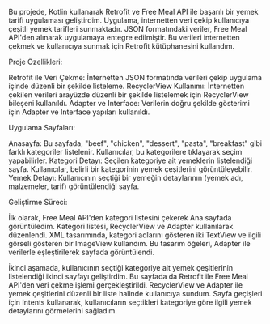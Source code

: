 Bu projede, Kotlin kullanarak Retrofit ve Free Meal API ile başarılı bir yemek tarifi uygulaması geliştirdim. Uygulama, internetten veri çekip kullanıcıya çeşitli yemek tarifleri sunmaktadır. JSON formatındaki veriler, Free Meal API'den alınarak uygulamaya entegre edilmiştir. Bu verileri internetten çekmek ve kullanıcıya sunmak için Retrofit kütüphanesini kullandım.

Proje Özellikleri:

Retrofit ile Veri Çekme: İnternetten JSON formatında verileri çekip uygulama içinde düzenli bir şekilde listeleme.
RecyclerView Kullanımı: İnternetten çekilen verileri arayüzde düzenli bir şekilde listelemek için RecyclerView bileşeni kullanıldı.
Adapter ve Interface: Verilerin doğru şekilde gösterimi için Adapter ve Interface yapıları kullanıldı.

Uygulama Sayfaları:

Anasayfa: Bu sayfada, "beef", "chicken", "dessert", "pasta", "breakfast" gibi farklı kategoriler listelenir. Kullanıcılar, bu kategorilere tıklayarak seçim yapabilirler.
Kategori Detayı: Seçilen kategoriye ait yemeklerin listelendiği sayfa. Kullanıcılar, belirli bir kategorinin yemek çeşitlerini görüntüleyebilir.
Yemek Detayı: Kullanıcının seçtiği bir yemeğin detaylarının (yemek adı, malzemeler, tarif) görüntülendiği sayfa.

Geliştirme Süreci:

İlk olarak, Free Meal API'den kategori listesini çekerek Ana sayfada görüntüledim. Kategori listesi, RecyclerView ve Adapter kullanılarak düzenlendi. XML tasarımında, kategori adlarını gösteren iki TextView ve ilgili görseli gösteren bir ImageView kullandım. Bu tasarım öğeleri, Adapter ile verilerle eşleştirilerek sayfada görüntülendi.

İkinci aşamada, kullanıcının seçtiği kategoriye ait yemek çeşitlerinin listelendiği ikinci sayfayı geliştirdim. Bu sayfada da Retrofit ile Free Meal API'den veri çekme işlemi gerçekleştirildi. RecyclerView ve Adapter ile yemek çeşitlerini düzenli bir liste halinde kullanıcıya sundum. Sayfa geçişleri için Intents kullanarak, kullanıcıların seçtikleri kategoriye göre ilgili yemek detaylarını görmelerini sağladım.
